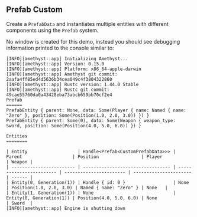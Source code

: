 ## Prefab Custom

Create a `PrefabData` and instantiates multiple entities with different components using the `Prefab` system.

No window is created for this demo, instead you should see debugging information printed to the console similar to:


```
[INFO][amethyst::app] Initializing Amethyst...
[INFO][amethyst::app] Version: 0.15.0
[INFO][amethyst::app] Platform: x86_64-apple-darwin
[INFO][amethyst::app] Amethyst git commit: 2aafa4ff85ed4d5636b34cea049c4f3804322860
[INFO][amethyst::app] Rustc version: 1.44.0 Stable
[INFO][amethyst::app] Rustc git commit: 49cae55760da0a43428eba73abcb659bb70cf2e4
Prefab
======
PrefabEntity { parent: None, data: Some(Player { name: Named { name: "Zero" }, position: Some(Position(1.0, 2.0, 3.0)) }) }
PrefabEntity { parent: Some(0), data: Some(Weapon { weapon_type: Sword, position: Some(Position(4.0, 5.0, 6.0)) }) }

Entities
========

| Entity                   | Handle<Prefab<CustomPrefabData>>> | Parent                   | Position                | Player                 | Weapon |
| ------------------------ | --------------------------------- | ------------------------ | ----------------------- | ---------------------- | ------ |
| Entity(0, Generation(1)) | Handle { id: 0 }                  | None                     | Position(1.0, 2.0, 3.0) | Named { name: "Zero" } | None   |
| Entity(1, Generation(1)) | None                              | Entity(0, Generation(1)) | Position(4.0, 5.0, 6.0) | None                   | Sword  |
[INFO][amethyst::app] Engine is shutting down
```